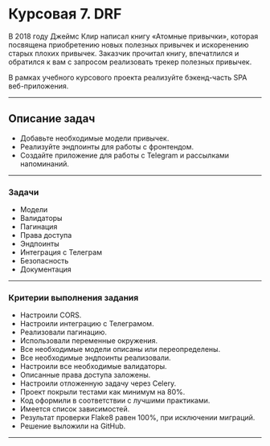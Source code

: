 # Курсовая 7. DRF 
В 2018 году Джеймс Клир написал книгу «Атомные привычки», которая посвящена приобретению новых полезных привычек и 
искоренению старых плохих привычек. Заказчик прочитал книгу, впечатлился и обратился к вам с запросом реализовать 
трекер полезных привычек.

В рамках учебного курсового проекта реализуйте бэкенд-часть SPA веб-приложения.
 
_____
## Описание задач
*  Добавьте необходимые модели привычек.
*  Реализуйте эндпоинты для работы с фронтендом.
*  Создайте приложение для работы с Telegram и рассылками напоминаний.


_____

### Задачи

* Модели
* Валидаторы
* Пагинация
* Права доступа
* Эндпоинты
* Интеграция с Телеграм
* Безопасность
* Документация
______

### Критерии выполнения задания

* Настроили CORS.
* Настроили интеграцию с Телеграмом.
* Реализовали пагинацию.
* Использовали переменные окружения.
* Все необходимые модели описаны или переопределены.
* Все необходимые эндпоинты реализовали.
* Настроили все необходимые валидаторы.
* Описанные права доступа заложены.
* Настроили отложенную задачу через Celery.
* Проект покрыли тестами как минимум на 80%.
* Код оформили в соответствии с лучшими практиками.
* Имеется список зависимостей.
* Результат проверки Flake8 равен 100%, при исключении миграций.
* Решение выложили на GitHub.

______
